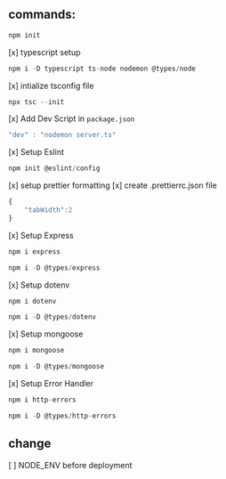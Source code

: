 ## commands:

```js
npm init
```

[x] typescript setup

```js
npm i -D typescript ts-node nodemon @types/node
```

[x] intialize tsconfig file

```js
npx tsc --init
```

[x] Add Dev Script in `package.json`

```js
"dev" : "nodemon server.ts"
```

[x] Setup Eslint

```js
npm init @eslint/config
```

[x] setup prettier formatting
[x] create .prettierrc.json file

```js
{
    "tabWidth":2
}
```

[x] Setup Express

```js
npm i express
```

```js
npm i -D @types/express
```

[x] Setup dotenv

```js
npm i dotenv
```

```js
npm i -D @types/dotenv
```

[x] Setup mongoose

```js
npm i mongoose
```

```js
npm i -D @types/mongoose
```

[x] Setup Error Handler

```js
npm i http-errors
```

```js
npm i -D @types/http-errors
```

## change

[ ] NODE_ENV before deployment
